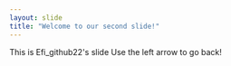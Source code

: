 ```yaml
---
layout: slide
title: "Welcome to our second slide!"
---
```

This is Efi_github22's slide
Use the left arrow to go back!
